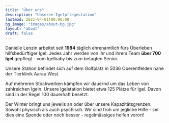 ```yaml
---
title: "Über uns"
description: "Unseree Igelpflegestation"
lastmod: 2021-04-01T00:00:00
bg_image: "images/about-bg.jpg"
layout: "about"
draft: false
---
```




Danielle Lenzin arbeitet seit **1984** täglich ehrenamtlich fürs Überleben hilfsbedürftiger Igel.
Jedes Jahr werden von ihr und ihrem Team **über 700 Igel** gepflegt - vom Igelbaby bis zum betagten Senior.

Unsere Station befindet sich auf dem Golfplatz in 5036 Oberentfelden nahe der Tierklinik Aarau West. 

Auf mehreren Stockwerken kämpfen wir dauernd um das Leben von zahlreichen Igeln. Unsere Igelstation bietet 
etwa 125 Plätze für Igel. Davon sind in der Regel 100 dauerhaft besetzt.

Der Winter bringt uns jeweils an oder über unsere Kapazitätsgrenzen. Sowohl physisch als auch psychisch.
Wir sind froh um jegliche Hilfe - sei dies eine Spende oder noch besser - regelmässiges helfen vorort!